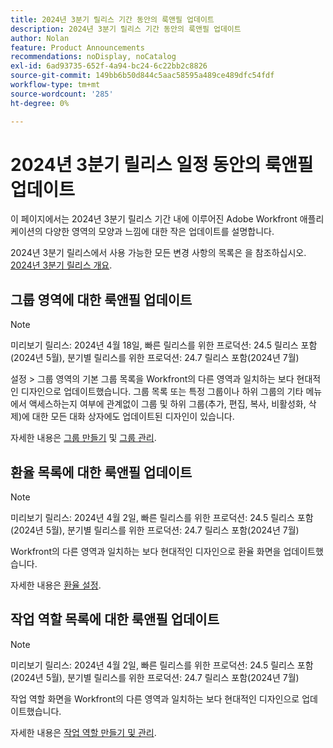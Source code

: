```yaml
---
title: 2024년 3분기 릴리스 기간 동안의 룩앤필 업데이트
description: 2024년 3분기 릴리스 기간 동안의 룩앤필 업데이트
author: Nolan
feature: Product Announcements
recommendations: noDisplay, noCatalog
exl-id: 6ad93735-652f-4a94-bc24-6c22bb2c8826
source-git-commit: 149bb6b50d844c5aac58595a489ce489dfc54fdf
workflow-type: tm+mt
source-wordcount: '285'
ht-degree: 0%

---
```


# 2024년 3분기 릴리스 일정 동안의 룩앤필 업데이트

이 페이지에서는 2024년 3분기 릴리스 기간 내에 이루어진 Adobe Workfront 애플리케이션의 다양한 영역의 모양과 느낌에 대한 작은 업데이트를 설명합니다.

2024년 3분기 릴리스에서 사용 가능한 모든 변경 사항의 목록은 을 참조하십시오. [2024년 3분기 릴리스 개요](/help/quicksilver/product-announcements/product-releases/24-q3-release-activity/24-q3-release-overview.md).

## 그룹 영역에 대한 룩앤필 업데이트

>[!NOTE]
>
>미리보기 릴리스: 2024년 4월 18일, 빠른 릴리스를 위한 프로덕션: 24.5 릴리스 포함(2024년 5월), 분기별 릴리스를 위한 프로덕션: 24.7 릴리스 포함(2024년 7월)

설정 > 그룹 영역의 기본 그룹 목록을 Workfront의 다른 영역과 일치하는 보다 현대적인 디자인으로 업데이트했습니다. 그룹 목록 또는 특정 그룹이나 하위 그룹의 기타 메뉴에서 액세스하는지 여부에 관계없이 그룹 및 하위 그룹(추가, 편집, 복사, 비활성화, 삭제)에 대한 모든 대화 상자에도 업데이트된 디자인이 있습니다.

자세한 내용은 [그룹 만들기](/help/quicksilver/administration-and-setup/manage-groups/create-and-manage-groups/create-a-group.md) 및 [그룹 관리](/help/quicksilver/administration-and-setup/manage-groups/create-and-manage-groups/manage-a-group.md).

## 환율 목록에 대한 룩앤필 업데이트

>[!NOTE]
>
>미리보기 릴리스: 2024년 4월 2일, 빠른 릴리스를 위한 프로덕션: 24.5 릴리스 포함(2024년 5월), 분기별 릴리스를 위한 프로덕션: 24.7 릴리스 포함(2024년 7월)

Workfront의 다른 영역과 일치하는 보다 현대적인 디자인으로 환율 화면을 업데이트했습니다.

자세한 내용은 [환율 설정](/help/quicksilver/administration-and-setup/manage-workfront/exchange-rates/set-up-exchange-rates.md).

## 작업 역할 목록에 대한 룩앤필 업데이트

>[!NOTE]
>
>미리보기 릴리스: 2024년 4월 2일, 빠른 릴리스를 위한 프로덕션: 24.5 릴리스 포함(2024년 5월), 분기별 릴리스를 위한 프로덕션: 24.7 릴리스 포함(2024년 7월)

작업 역할 화면을 Workfront의 다른 영역과 일치하는 보다 현대적인 디자인으로 업데이트했습니다.

자세한 내용은 [작업 역할 만들기 및 관리](/help/quicksilver/administration-and-setup/set-up-workfront/organizational-setup/create-manage-job-roles.md).
